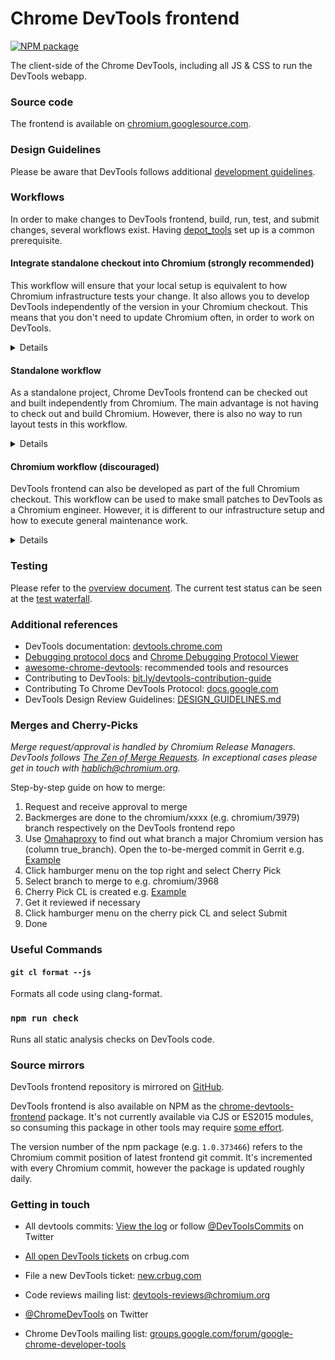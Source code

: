 # Chrome DevTools frontend

<!-- [START badges] -->
[![NPM package](https://img.shields.io/npm/v/chrome-devtools-frontend.svg)](https://npmjs.org/package/chrome-devtools-frontend)
<!-- [END badges] -->

The client-side of the Chrome DevTools, including all JS & CSS to run the DevTools webapp.

### Source code
The frontend is available on [chromium.googlesource.com](https://chromium.googlesource.com/devtools/devtools-frontend).

### Design Guidelines
Please be aware that DevTools follows additional [development guidelines](DESIGN_GUIDELINES.md).

### Workflows

In order to make changes to DevTools frontend, build, run, test, and submit changes, several workflows exist. Having [depot_tools](https://commondatastorage.googleapis.com/chrome-infra-docs/flat/depot_tools/docs/html/depot_tools_tutorial.html#_setting_up) set up is a common prerequisite.

#### Integrate standalone checkout into Chromium (strongly recommended)

This workflow will ensure that your local setup is equivalent to how Chromium infrastructure tests your change.
It also allows you to develop DevTools independently of the version in your Chromium checkout.
This means that you don't need to update Chromium often, in order to work on DevTools.

<details>

In `chromium/src`, run `gclient sync` to make sure you have installed all required submodules.
```bash
gclient sync
```

Then, disable `gclient sync` for DevTools frontend inside of Chromium by editing `.gclient` config. From `chromium/src/`, simply run
```bash
vim $(gclient root)/.gclient
```

In the `custom_deps` section, insert this line:
```python
"src/third_party/devtools-frontend/src": None,
```

Then run
```bash
gclient sync -D
```
This removes the DevTools frontend dependency. We now create a symlink to refer to the standalone checkout (execute in `chromium/src` and make sure that `third_party/devtools-frontend` exists):

**(Note that the folder names do NOT include the trailing slash)**

```bash
ln -s path/to/standalone/devtools-frontend third_party/devtools-frontend/src
```

Running `gclient sync` in `chromium/src/` will update dependencies for the Chromium checkout.
Running `gclient sync` in `chromium/src/third_party/devtools-frontend/src` will update dependencies for the standalone checkout.

</details>


#### Standalone workflow

As a standalone project, Chrome DevTools frontend can be checked out and built independently from Chromium.
The main advantage is not having to check out and build Chromium.
However, there is also no way to run layout tests in this workflow.

<details>

##### Checking out source

To check out the source for DevTools frontend only, follow these steps:

```bash
mkdir devtools
cd devtools
fetch devtools-frontend
```

##### Build

To build, follow these steps:
```bash
cd devtools-frontend
gn gen out/Default
autoninja -C out/Default
```
The resulting build artifacts can be found in `out/Default/resources/inspector`.

##### Update to latest

To update to latest tip of tree version:
```bash
git fetch origin
git checkout origin/master
gclient sync
```

##### Run in Chromium

These steps work with Chromium 79 or later.
To run the production build, use

**(Requires `brew install coreutils` on Mac.)**

```bash
<path-to-chrome>/chrome --custom-devtools-frontend=file://$(realpath out/Default/resources/inspector)
```

To run the debug build (directly symlinked to the original unminified source files),
build both Chromium and DevTools frontend with the [GN flag](https://www.chromium.org/developers/gn-build-configuration) `debug_devtools=true`, and use

```bash
<path-to-chrome>/chrome --custom-devtools-frontend=file://$(realpath out/Default/resources/inspector/debug)
```

You can inspect DevTools with DevTools by undocking DevTools and then open the developers tools (F12 on Windows/Linux, Cmd+Option+I on Mac).

##### Test
Test are available by running scripts in `scripts/test/`.

##### Create a change
Usual [steps](https://chromium.googlesource.com/chromium/src/+/master/docs/contributing.md#creating-a-change) for creating a change work out of the box.

##### Managing dependencies
- To sync dependencies from Chromium to DevTools frontend, use `scripts/deps/roll_deps.py`.
- To roll the HEAD commit of DevTools frontend into Chromium, use `scripts/deps/roll_to_chromium.py`.
- To update DevTools frontend's DEPS, use `roll-dep`.
</details>

#### Chromium workflow (discouraged)

DevTools frontend can also be developed as part of the full Chromium checkout.
This workflow can be used to make small patches to DevTools as a Chromium engineer.
However, it is different to our infrastructure setup and how to execute general maintenance work.

<details>

##### Checking out source
Follow [instructions](https://www.chromium.org/developers/how-tos/get-the-code) to check out Chromium. DevTools frontend can be found under `third_party/devtools-frontend/src/`.

##### Build
Refer to [instructions](https://www.chromium.org/developers/how-tos/get-the-code) to build Chromium. To only build DevTools frontend, use `devtools_frontend_resources` as build target. The resulting build artifacts for DevTools frontend can be found in `out/Default/resources/inspector`.

Consider building with the [GN flag](https://www.chromium.org/developers/gn-build-configuration) `debug_devtools=true` to symlink to the original unminified source.

##### Run
Run Chrome with DevTools frontend bundled:
```bash
out/Default/chrome
```

##### Test
Test are available by running scripts in `third_party/devtools-frontend/src/scripts/test/`.
After building content shell, we can also run layout tests that are relevant for DevTools frontend:
```bash
autoninja -C out/Default content_shell
third_party/blink/tools/run_web_tests.py http/tests/devtools
```

##### Create a change
Usual [steps](https://chromium.googlesource.com/chromium/src/+/master/docs/contributing.md#creating-a-change) for creating a change work out of the box, when executed in `third_party/devtools-frontend/src/`.
</details>

### Testing
Please refer to the [overview document](https://docs.google.com/document/d/1c2KLKoFMqLB2A9sNAHIhYb70XFyfBUBs5BZSYfQAT-Y/edit). The current test status can be seen at the [test waterfall].

### Additional references
* DevTools documentation: [devtools.chrome.com](https://devtools.chrome.com)
* [Debugging protocol docs](https://developer.chrome.com/devtools/docs/debugger-protocol) and [Chrome Debugging Protocol Viewer](http://chromedevtools.github.io/debugger-protocol-viewer/)
* [awesome-chrome-devtools](https://github.com/paulirish/awesome-chrome-devtools): recommended tools and resources
* Contributing to DevTools: [bit.ly/devtools-contribution-guide](http://bit.ly/devtools-contribution-guide)
* Contributing To Chrome DevTools Protocol: [docs.google.com](https://docs.google.com/document/d/1c-COD2kaK__5iMM5SEx-PzNA7HFmgttcYfOHHX0HaOM/edit?usp=sharing)
* DevTools Design Review Guidelines:
  [DESIGN_GUIDELINES.md](DESIGN_GUIDELINES.md)

### Merges and Cherry-Picks

*Merge request/approval is handled by Chromium Release Managers. DevTools follows [The
Zen of Merge
Requests](https://www.chromium.org/developers/the-zen-of-merge-requests). In exceptional
cases please get in touch with hablich@chromium.org.*

Step-by-step guide on how to merge:
1. Request and receive approval to merge
1. Backmerges are done to the chromium/xxxx (e.g. chromium/3979) branch respectively on the DevTools frontend repo
  1. Use [Omahaproxy](https://omahaproxy.appspot.com/) to find out what
     branch a major Chromium version has (column true_branch).
Open the to-be-merged commit in Gerrit e.g.
[Example](https://chromium-review.googlesource.com/c/devtools/devtools-frontend/+/1928912)
1. Click hamburger menu on the top right and select Cherry Pick
1. Select branch to merge to e.g. chromium/3968
1. Cherry Pick CL is created e.g.
   [Example](https://chromium-review.googlesource.com/c/devtools/devtools-frontend/+/1928913)
1. Get it reviewed if necessary
1. Click hamburger menu on the cherry pick CL and select Submit
1. Done

### Useful Commands

#### `git cl format --js`
Formats all code using clang-format.

### `npm run check`
Runs all static analysis checks on DevTools code.

### Source mirrors
DevTools frontend repository is mirrored on [GitHub](https://github.com/ChromeDevTools/devtools-frontend).

DevTools frontend is also available on NPM as the [chrome-devtools-frontend](https://www.npmjs.com/package/chrome-devtools-frontend) package. It's not currently available via CJS or ES2015 modules, so consuming this package in other tools may require [some effort](https://github.com/paulirish/devtools-timeline-model/blob/master/index.js).

The version number of the npm package (e.g. `1.0.373466`) refers to the Chromium commit position of latest frontend git commit. It's incremented with every Chromium commit, however the package is updated roughly daily.

### Getting in touch
* All devtools commits: [View the log] or follow [@DevToolsCommits] on Twitter
* [All open DevTools tickets] on crbug.com
* File a new DevTools ticket: [new.crbug.com](https://bugs.chromium.org/p/chromium/issues/entry?labels=OS-All,Type-Bug,Pri-2&components=Platform%3EDevTools)
* Code reviews mailing list: [devtools-reviews@chromium.org]
* [@ChromeDevTools] on Twitter
* Chrome DevTools mailing list: [groups.google.com/forum/google-chrome-developer-tools](https://groups.google.com/forum/#!forum/google-chrome-developer-tools)

  [devtools-reviews@chromium.org]: https://groups.google.com/a/chromium.org/forum/#!forum/devtools-reviews
  [View the log]: https://chromium.googlesource.com/devtools/devtools-frontend/+log/master
  [@ChromeDevTools]: http://twitter.com/ChromeDevTools
  [@DevToolsCommits]: http://twitter.com/DevToolsCommits
  [all open DevTools tickets]: https://bugs.chromium.org/p/chromium/issues/list?can=2&q=component%3APlatform%3EDevTools&sort=&groupby=&colspec=ID+Stars+Owner+Summary+Modified+Opened
  [test waterfall]: https://ci.chromium.org/p/devtools-frontend/g/main/console
